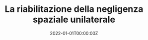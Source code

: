 ---
abstract: 
authors:
- admin
- Giuseppe Vallar
date: "2022-01-01T00:00:00Z"
doi: ""
featured: false
image:
  caption: 'Image credit: [**Unsplash**](https://unsplash.com/photos/jdD8gXaTZsc)'
  focal_point: ""
  preview_only: true
projects: []
publication: 'Manuale di Riabilitazione Neuropsicologica, il Mulino, pag. 191-208'
publication_short: "Manuale di Riabilitazione Neuropsicologica, pag. 191-2086"
publication_types:
- "6"
publishDate: "2022-01-01T00:00:00Z"
slides: 
summary:
tags: []
title: La riabilitazione della negligenza spaziale unilaterale
url_code: ""
url_dataset: ""
url_pdf: ""
url_poster: ""
url_project: ""
url_slides: ""
url_source: ""
url_video: ""
---